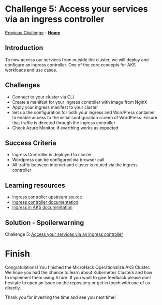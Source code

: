 # Challenge 5: Access your services via an ingress controller

[Previous Challenge](./04-Scale-up.md) - **[Home](../README.md)**

## Introduction

To now access our services from outside the cluster, we will deploy and configure an ingress controller. One of the core concepts for AKS workloads and use cases.

## Challenges

- Connect to your cluster via CLI
- Create a manifest for your ingress controller with image from NginX
- Apply your ingress manifest to your cluster
- Set up the configuration for both your ingress and WordPress container to enable access to the initial configuration screen of WordPress. Ensure that traffic is directed through the ingress controller
- Check Azure Monitor, if everthing works as expected

## Success Criteria

- Ingress Controller is deployed to cluster
- Wordpress can be configured via browser call
- All traffic between internet and cluster is routed via the ingress controller

## Learning resources

- [Ingress controller upstream source](https://docs.nginx.com/nginx-ingress-controller/installation/installation-with-manifests/)
- [Ingress controller documentation](https://docs.nginx.com/nginx-ingress-controller/)
- [Ingress in AKS documentation](https://learn.microsoft.com/en-us/azure/aks/ingress-basic?tabs=azure-cli)

## Solution - Spoilerwarning

Challenge 5: [Access your services via an ingress controller](../Solutionguide/05-Ingress-controller-solution.md)

# Finish

Congratulations! You finished the MicroHack Operationalize AKS Cluster. We hope you had the chance to learn about Kubernetes Clusters and how to implement them using Azure. If you want to give feedback please dont hesitate to open an Issue on the repository or get in touch with one of us directly.

Thank you for investing the time and see you next time!
